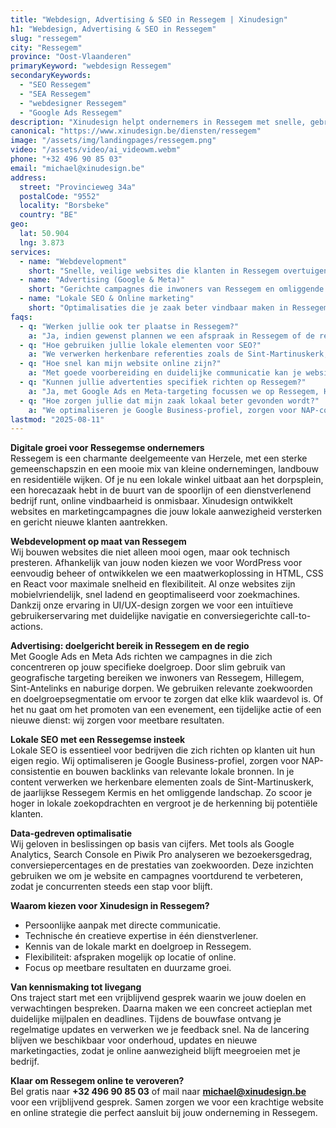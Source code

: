 ```yaml
---
title: "Webdesign, Advertising & SEO in Ressegem | Xinudesign"
h1: "Webdesign, Advertising & SEO in Ressegem"
slug: "ressegem"
city: "Ressegem"
province: "Oost-Vlaanderen"
primaryKeyword: "webdesign Ressegem"
secondaryKeywords:
  - "SEO Ressegem"
  - "SEA Ressegem"
  - "webdesigner Ressegem"
  - "Google Ads Ressegem"
description: "Xinudesign helpt ondernemers in Ressegem met snelle, gebruiksvriendelijke websites, doelgerichte advertentiecampagnes en lokale SEO die inspeelt op de troeven van het dorp."
canonical: "https://www.xinudesign.be/diensten/ressegem"
image: "/assets/img/landingpages/ressegem.png"
video: "/assets/video/ai_videowm.webm"
phone: "+32 496 90 85 03"
email: "michael@xinudesign.be"
address:
  street: "Provincieweg 34a"
  postalCode: "9552"
  locality: "Borsbeke"
  country: "BE"
geo:
  lat: 50.904
  lng: 3.873
services:
  - name: "Webdevelopment"
    short: "Snelle, veilige websites die klanten in Ressegem overtuigen en converteren."
  - name: "Advertising (Google & Meta)"
    short: "Gerichte campagnes die inwoners van Ressegem en omliggende dorpen bereiken."
  - name: "Lokale SEO & Online marketing"
    short: "Optimalisaties die je zaak beter vindbaar maken in Ressegem en omgeving."
faqs:
  - q: "Werken jullie ook ter plaatse in Ressegem?"
    a: "Ja, indien gewenst plannen we een afspraak in Ressegem of de regio, maar online meetings zijn ook mogelijk voor snelle opvolging."
  - q: "Hoe gebruiken jullie lokale elementen voor SEO?"
    a: "We verwerken herkenbare referenties zoals de Sint-Martinuskerk, de spoorlijn en evenementen zoals Ressegem Kermis in teksten, meta-data en visuals."
  - q: "Hoe snel kan mijn website online zijn?"
    a: "Met goede voorbereiding en duidelijke communicatie kan je website doorgaans binnen 2 tot 4 weken live gaan."
  - q: "Kunnen jullie advertenties specifiek richten op Ressegem?"
    a: "Ja, met Google Ads en Meta-targeting focussen we op Ressegem, Herzele en omliggende gemeenten."
  - q: "Hoe zorgen jullie dat mijn zaak lokaal beter gevonden wordt?"
    a: "We optimaliseren je Google Business-profiel, zorgen voor NAP-consistentie en bouwen lokale backlinks rond zoekwoorden zoals 'webdesigner Ressegem'."
lastmod: "2025-08-11"
---
```


**Digitale groei voor Ressegemse ondernemers**  
Ressegem is een charmante deelgemeente van Herzele, met een sterke gemeenschapszin en een mooie mix van kleine ondernemingen, landbouw en residentiële wijken. Of je nu een lokale winkel uitbaat aan het dorpsplein, een horecazaak hebt in de buurt van de spoorlijn of een dienstverlenend bedrijf runt, online vindbaarheid is onmisbaar. Xinudesign ontwikkelt websites en marketingcampagnes die jouw lokale aanwezigheid versterken en gericht nieuwe klanten aantrekken.

**Webdevelopment op maat van Ressegem**  
Wij bouwen websites die niet alleen mooi ogen, maar ook technisch presteren. Afhankelijk van jouw noden kiezen we voor WordPress voor eenvoudig beheer of ontwikkelen we een maatwerkoplossing in HTML, CSS en React voor maximale snelheid en flexibiliteit. Al onze websites zijn mobielvriendelijk, snel ladend en geoptimaliseerd voor zoekmachines. Dankzij onze ervaring in UI/UX-design zorgen we voor een intuïtieve gebruikerservaring met duidelijke navigatie en conversiegerichte call-to-actions.

**Advertising: doelgericht bereik in Ressegem en de regio**  
Met Google Ads en Meta Ads richten we campagnes in die zich concentreren op jouw specifieke doelgroep. Door slim gebruik van geografische targeting bereiken we inwoners van Ressegem, Hillegem, Sint-Antelinks en naburige dorpen. We gebruiken relevante zoekwoorden en doelgroepsegmentatie om ervoor te zorgen dat elke klik waardevol is. Of het nu gaat om het promoten van een evenement, een tijdelijke actie of een nieuwe dienst: wij zorgen voor meetbare resultaten.

**Lokale SEO met een Ressegemse insteek**  
Lokale SEO is essentieel voor bedrijven die zich richten op klanten uit hun eigen regio. Wij optimaliseren je Google Business-profiel, zorgen voor NAP-consistentie en bouwen backlinks van relevante lokale bronnen. In je content verwerken we herkenbare elementen zoals de Sint-Martinuskerk, de jaarlijkse Ressegem Kermis en het omliggende landschap. Zo scoor je hoger in lokale zoekopdrachten en vergroot je de herkenning bij potentiële klanten.

**Data-gedreven optimalisatie**  
Wij geloven in beslissingen op basis van cijfers. Met tools als Google Analytics, Search Console en Piwik Pro analyseren we bezoekersgedrag, conversiepercentages en de prestaties van zoekwoorden. Deze inzichten gebruiken we om je website en campagnes voortdurend te verbeteren, zodat je concurrenten steeds een stap voor blijft.

**Waarom kiezen voor Xinudesign in Ressegem?**

- Persoonlijke aanpak met directe communicatie.
- Technische én creatieve expertise in één dienstverlener.
- Kennis van de lokale markt en doelgroep in Ressegem.
- Flexibiliteit: afspraken mogelijk op locatie of online.
- Focus op meetbare resultaten en duurzame groei.

**Van kennismaking tot livegang**  
Ons traject start met een vrijblijvend gesprek waarin we jouw doelen en verwachtingen bespreken. Daarna maken we een concreet actieplan met duidelijke mijlpalen en deadlines. Tijdens de bouwfase ontvang je regelmatige updates en verwerken we je feedback snel. Na de lancering blijven we beschikbaar voor onderhoud, updates en nieuwe marketingacties, zodat je online aanwezigheid blijft meegroeien met je bedrijf.

**Klaar om Ressegem online te veroveren?**  
Bel gratis naar **+32 496 90 85 03** of mail naar **[michael@xinudesign.be](mailto:michael@xinudesign.be)** voor een vrijblijvend gesprek. Samen zorgen we voor een krachtige website en online strategie die perfect aansluit bij jouw onderneming in Ressegem.
